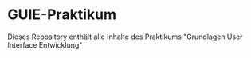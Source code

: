 # GUIE-Praktikum
Dieses Repository enthält alle Inhalte des Praktikums "Grundlagen User Interface Entwicklung"
